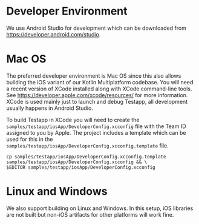 # Developer Environment

We use Android Studio for development which can be downloaded from
https://developer.android.com/studio.

# Mac OS

The preferred developer environment is Mac OS since this also allows building the iOS variant
of our Kotlin Multiplatform codebase. You will need a recent version of XCode installed along
with XCode command-line tools. See https://developer.apple.com/xcode/resources/ for more
information. XCode is used mainly just to launch and debug Testapp, all development usually
happens in Android Studio.

To build Testapp in XCode you will need to create the `samples/testapp/iosApp/DeveloperConfig.xcconfig`
file with the Team ID assigned to you by Apple. The project includes a template which can
be used for this in the `samples/testapp/iosApp/DeveloperConfig.xcconfig.template`
file.

```shell
cp samples/testapp/iosApp/DeveloperConfig.xcconfig.template samples/testapp/iosApp/DeveloperConfig.xcconfig && \
$EDITOR samples/testapp/iosApp/DeveloperConfig.xcconfig
```

# Linux and Windows

We also support building on Linux and Windows. In this setup, iOS libraries are not built
but non-iOS artifacts for other platforms will work fine.